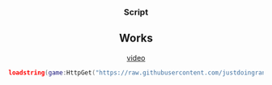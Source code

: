 <div align="center">
  <h3 align="center">Script</h3>
  
## Works
[video](https://imgur.com/m3XMcGB)
  
```lua
loadstring(game:HttpGet("https://raw.githubusercontent.com/justdoingrandomstuff/World-Zero/refs/heads/main/autofarm"))()
```
